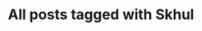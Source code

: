 ---
layout: tag
title: "All posts tagged with Skhul"
permalink: /weblog/tags/skhul/
taxonomy: Skhul
---